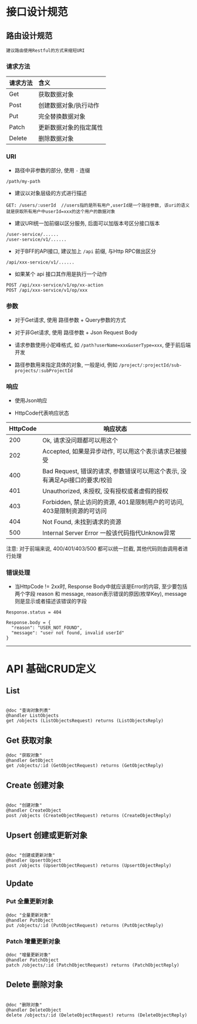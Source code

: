 # 接口设计规范 

## 路由设计规范 


```
建议路由使用Restful的方式来缩短URI
```

### 请求方法 

| 请求方法   | 含义          |
|:-------|:------------|
| Get    | 获取数据对象      |
| Post   | 创建数据对象/执行动作 |
| Put    | 完全替换数据对象    |
| Patch  | 更新数据对象的指定属性 |
| Delete | 删除数据对象      |

### URI 

- 路径中非参数的部分, 使用 `-` 连缀 


```
/path/my-path
```

- 建议以对象层级的方式进行描述 


```
GET: /users/:userId  //users指的是所有用户,userId是一个路径参数, 该uri的语义就是获取所有用户中userId=xxx的这个用户的数据对象
```

- 建议URI统一加前缀以区分服务, 后面可以加版本号区分接口版本 


```
/user-service/......
/user-service/v1/......
```

- 对于BFF的API接口, 建议加上 `/api` 前缀, 与Http RPC做出区分
```
/api/xxx-service/v1/......
```

- 如果某个 api 接口其作用是执行一个动作
```
POST /api/xxx-service/v1/op/xx-action
POST /api/xxx-service/v1/op/xxx
```

### 参数 

- 对于Get请求, 使用 路径参数 + Query参数的方式 

- 对于非Get请求, 使用 路径参数 + Json Request Body 

- 请求参数使用小驼峰格式, 如 `/path?userName=xxx&userType=xxx`, 便于前后端开发 

- 路径参数用来指定具体的对象, 一般是id, 例如 `/project/:projectId/sub-projects/:subProjectId`

### 响应 

- 使用Json响应 

- HttpCode代表响应状态  

| HttpCode | 响应状态                                             |
|----------|--------------------------------------------------|
| 200      | Ok, 请求没问题都可以用这个                                  |
| 202      | Accepted, 如果是异步动作, 可以用这个表示请求已被接受                 |
| 400      | Bad Request, 错误的请求, 参数错误可以用这个表示, 没有满足Api接口的要求/校验 |
| 401      | Unauthorized, 未授权, 没有授权或者虚假的授权                   |
| 403      | Forbidden, 禁止访问的资源, 401是限制用户的可访问, 403是限制资源的可访问   |
| 404      | Not Found, 未找到请求的资源                              |
| 500      | Internal Server Error 一般该代码指代Unknow异常            |

注意: 对于前端来说, 400/401/403/500 都可以统一拦截, 其他代码则由调用者进行处理 

### 错误处理 

- 当HttpCode != 2xx时, Response Body中就应该是Error的内容, 至少要包括两个字段 reason 和 message, reason表示错误的原因(枚举Key), message则是显示或者描述该错误的字段 


```
Response.status = 404

Response.body = {
  "reason": "USER_NOT_FOUND",
  "message": "user not found, invalid userId"
}
```



---

# API 基础CRUD定义

## List

```api

@doc "查询对象列表"
@handler ListObjects
get /objects (ListObjectsRequest) returns (ListObjectsReply)

```

## Get 获取对象

```api 
@doc "获取对象"
@handler GetObject
get /objects/:id (GetObjectRequest) returns (GetObjectReply)

```

## Create 创建对象

```api

@doc "创建对象"
@handler CreateObject
post /objects (CreateObjectRequest) returns (CreateObjectReply)

```


## Upsert 创建或更新对象

```api

@doc "创建或更新对象"
@handler UpsertObject
post /objects (UpsertObjectRequest) returns (UpsertObjectReply)

```

## Update

### Put 全量更新对象

```api
@doc "全量更新对象"
@handler PutObject
put /objects/:id (PutObjectRequest) returns (PutObjectReply)

```

### Patch 增量更新对象

```api
@doc "增量更新对象"
@handler PatchObject
patch /objects/:id (PatchObjectRequest) returns (PatchObjectReply)

```


## Delete 删除对象


```api

@doc "删除对象"
@handler DeleteObject
delete /objects/:id (DeleteObjectRequest) returns (DeleteObjectReply)

```











